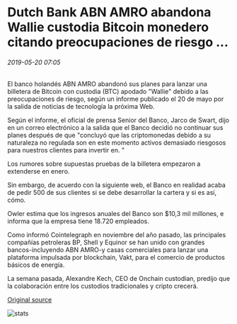 # Dutch Bank ABN AMRO abandona Wallie custodia Bitcoin monedero citando preocupaciones de riesgo ...

###### 2019-05-20 07:05

El banco holandés ABN AMRO abandonó sus planes para lanzar una billetera de Bitcoin con custodia (BTC) apodado "Wallie" debido a las preocupaciones de riesgo, según un informe publicado el 20 de mayo por la salida de noticias de tecnología la próxima Web.

Según el informe, el oficial de prensa Senior del Banco, Jarco de Swart, dijo en un correo electrónico a la salida que el Banco decidió no continuar sus planes después de que "concluyó que las criptomonedas debido a su naturaleza no regulada son en este momento activos demasiado riesgosos para nuestros clientes para invertir en. "

Los rumores sobre supuestas pruebas de la billetera empezaron a extenderse en enero.

Sin embargo, de acuerdo con la siguiente web, el Banco en realidad acaba de pedir 500 de sus clientes si se debe desarrollar la cartera y si es así, cómo.

Owler estima que los ingresos anuales del Banco son $10,3 mil millones, e informa que la empresa tiene 18.720 empleados.

Como informó Cointelegraph en noviembre del año pasado, las principales compañías petroleras BP, Shell y Equinor se han unido con grandes bancos-incluyendo ABN AMRO-y casas comerciales para lanzar una plataforma impulsada por blockchain, Vakt, para el comercio de productos básicos de energía.

La semana pasada, Alexandre Kech, CEO de Onchain custodian, predijo que la colaboración entre los custodios tradicionales y cripto crecerá.

[Original source](https://cointelegraph.com/news/dutch-bank-abn-amro-abandons-wallie-custodial-bitcoin-wallet-citing-risk-concerns)

![stats](https://c.statcounter.com/11760860/0/a89fa40b/1/ "stats")